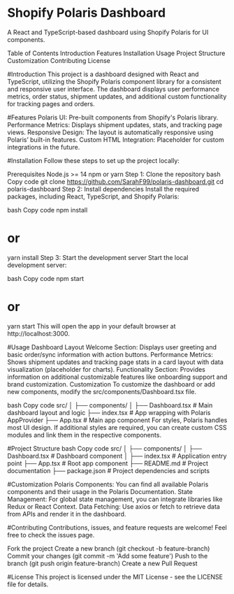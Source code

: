 # Shopify Polaris Dashboard
A React and TypeScript-based dashboard using Shopify Polaris for UI components.

Table of Contents
Introduction
Features
Installation
Usage
Project Structure
Customization
Contributing
License

#Introduction
This project is a dashboard designed with React and TypeScript, utilizing the Shopify Polaris component library for a consistent and responsive user interface. The dashboard displays user performance metrics, order status, shipment updates, and additional custom functionality for tracking pages and orders.

#Features
Polaris UI: Pre-built components from Shopify's Polaris library.
Performance Metrics: Displays shipment updates, stats, and tracking page views.
Responsive Design: The layout is automatically responsive using Polaris’ built-in features.
Custom HTML Integration: Placeholder for custom integrations in the future.

#Installation
Follow these steps to set up the project locally:

Prerequisites
Node.js >= 14
npm or yarn
Step 1: Clone the repository
bash
Copy code
git clone https://github.com/SarahF99/polaris-dashboard.git
cd polaris-dashboard
Step 2: Install dependencies
Install the required packages, including React, TypeScript, and Shopify Polaris:

bash
Copy code
npm install
# or
yarn install
Step 3: Start the development server
Start the local development server:

bash
Copy code
npm start
# or
yarn start
This will open the app in your default browser at http://localhost:3000.

#Usage
Dashboard Layout
Welcome Section: Displays user greeting and basic order/sync information with action buttons.
Performance Metrics: Shows shipment updates and tracking page stats in a card layout with data visualization (placeholder for charts).
Functionality Section: Provides information on additional customizable features like onboarding support and brand customization.
Customization
To customize the dashboard or add new components, modify the src/components/Dashboard.tsx file.

bash
Copy code
src/
│
├── components/
│   ├── Dashboard.tsx        # Main dashboard layout and logic
├── index.tsx                # App wrapping with Polaris AppProvider
├── App.tsx                  # Main app component
For styles, Polaris handles most UI design. If additional styles are required, you can create custom CSS modules and link them in the respective components.

#Project Structure
bash
Copy code
src/
│
├── components/
│   ├── Dashboard.tsx       # Dashboard component
│
├── index.tsx               # Application entry point
├── App.tsx                 # Root app component
├── README.md               # Project documentation
├── package.json            # Project dependencies and scripts

#Customization
Polaris Components: You can find all available Polaris components and their usage in the Polaris Documentation.
State Management: For global state management, you can integrate libraries like Redux or React Context.
Data Fetching: Use axios or fetch to retrieve data from APIs and render it in the dashboard.

#Contributing
Contributions, issues, and feature requests are welcome! Feel free to check the issues page.

Fork the project
Create a new branch (git checkout -b feature-branch)
Commit your changes (git commit -m 'Add some feature')
Push to the branch (git push origin feature-branch)
Create a new Pull Request

#License
This project is licensed under the MIT License - see the LICENSE file for details.
